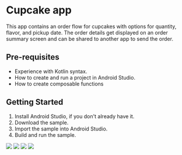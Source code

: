 Cupcake app
=================================

This app contains an order flow for cupcakes with options for quantity, flavor, and pickup date.
The order details get displayed on an order summary screen and can be shared to another app to
send the order.


Pre-requisites
--------------
* Experience with Kotlin syntax.
* How to create and run a project in Android Studio.
* How to create composable functions 


Getting Started
---------------
1. Install Android Studio, if you don't already have it.
2. Download the sample.
3. Import the sample into Android Studio.
4. Build and run the sample.

![](/Users/dannycandia/Desktop/IMAGEN-1.png)
![](/Users/dannycandia/Desktop/IMAGEN-2.png)
![](/Users/dannycandia/Desktop/IMAGEN-3.png)
![](/Users/dannycandia/Desktop/IMAGEN-4.png)
